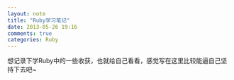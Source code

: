 ```yaml
---
layout: note
title: "Ruby学习笔记"
date: 2013-05-26 19:16
comments: true
categories: Ruby
---
```


想记录下学Ruby中的一些收获，也就给自己看看，感觉写在这里比较能逼自己坚持下去吧~
<!-- more -->
